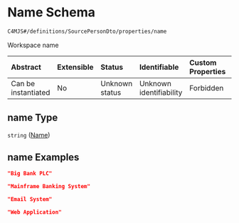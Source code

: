 # Name Schema

```txt
C4MJS#/definitions/SourcePersonDto/properties/name
```

Workspace name

| Abstract            | Extensible | Status         | Identifiable            | Custom Properties | Additional Properties | Access Restrictions | Defined In                                                                            |
| :------------------ | :--------- | :------------- | :---------------------- | :---------------- | :-------------------- | :------------------ | :------------------------------------------------------------------------------------ |
| Can be instantiated | No         | Unknown status | Unknown identifiability | Forbidden         | Allowed               | none                | [source-workspace.schema.json\*](source-workspace.schema.json "open original schema") |

## name Type

`string` ([Name](source-workspace-definitions-person-properties-name.md))

## name Examples

```json
"Big Bank PLC"
```

```json
"Mainframe Banking System"
```

```json
"Email System"
```

```json
"Web Application"
```
